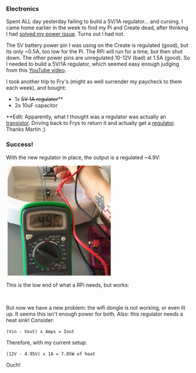 ### Electronics

Spent ALL day yesterday failing to build a 5V/1A regulator... and cursing. I came home earlier in the week to find my Pi and Create dead, after thinking I had [solved my power issue](21.md). Turns out I had not.

The 5V battery power pin I was using on the Create is regulated (good), but its only ~0.5A, too low for the Pi. The RPi will run for a time, but then shut down. The other power pins are unregulated 10-12V (bad) at 1.5A (good). So I needed to build a 5V/1A regulator, which seemed easy enough judging from this <a href="https://www.youtube.com/watch?v=GSzVs7_aW-Y">YouTube video</a>.

I took another trip to Fry's (might as well surrender my paycheck to them each week), and bought:

 - 1x ~~5V 1A regulator~~**
 - 2x 10uF capacitor
 
**Edit: Apparently, what I thought was a regulator was actually an <a href="http://www.newark.com/nte-electronics/nte198/transistor-bipolar-npn-400v-30a/dp/76R0916">transistor</a>. Driving back to Frys to return it and actually get a <a href="http://www.radioshack.com/product/index.jsp?productId=2062599">regulator</a>. Thanks Martin ;)

### Success!

With the new regulator in place, the output is a regulated ~4.9V:

<a href=""><img src=""></a>
<a href="img/multimeter_5v.jpg"><img src="img/multimeter_5v.jpg" height="300"></a>

This is the low end of what a RPi needs, but works:

<img href="img/create_power2.gif">
<img href="img/pi_power.gif">
<img href="img/pi_display.gif">

But now we have a new problem: the wifi dongle is not working, or even lit up. It seems this isn't enough power for both.
Also: this regulator needs a heat sink! Consider:

    (Vin - Vout) x Amps = Iout
    
    
Therefore, with my current setup:

    (12V - 4.95V) x 1A = 7.05W of heat
    
Ouch!
